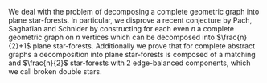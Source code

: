 We deal with the problem of decomposing a complete geometric graph into plane star-forests. In particular, we disprove a recent conjecture by Pach, Saghafian and Schnider by constructing for each even $n$ a complete geometric graph on $n$ vertices which can be decomposed into $\frac{n}{2}+1$ plane star-forests. Additionally we prove that for complete abstract graphs a decomposition into plane star-forests is composed of a matching and $\frac{n}{2}$ star-forests with 2 edge-balanced components, which we call broken double stars. 

